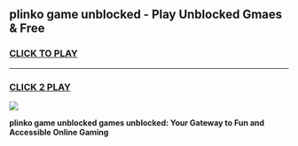 
## plinko game unblocked - Play Unblocked Gmaes & Free
<h3>
<a href="https://premium.freeplayer.one?title=plinko_game_unblocked&ref=20F">CLICK TO PLAY</a></h3>
<hr>

<h3>
<a href="https://premium.freeplayer.one?title=plinko_game_unblocked&ref=20F">CLICK 2 PLAY</a>
  
</h3>

<a href="https://premium.freeplayer.one?title=plinko_game_unblocked&ref=20F/"><img src="https://clearcache.store/games.png"></a>


**plinko game unblocked games unblocked: Your Gateway to Fun and Accessible Online Gaming**
